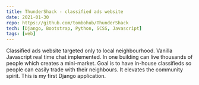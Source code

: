 ```yaml
---
title: ThunderShack - classified ads website
date: 2021-01-30
repo: https://github.com/tombohub/ThunderShack
tech: [Django, Bootstrap, Python, SCSS, Javascript]
tags: [web]
---
```

Classified ads website targeted only to local neighbourhood. Vanilla Javascript real time chat
implemented. In one building can live thousands of people which creates a mini-market. Goal is to have in-house classifieds so people can easily trade with their neighbours. It elevates the community spirit.
This is my first Django application.


